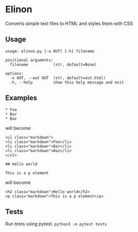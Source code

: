 # Elinon

Converts simple text files to HTML and styles them with CSS

## Usage

```
usage: elinon.py [-o OUT] [-h] filename

positional arguments:
  filename           (str, default=None)

options:
  -o OUT, --out OUT  (str, default=out.html)
  -h, --help         show this help message and exit
```

## Examples

```
* Foo
* Bar
* Baz
```
will become
```
<ul class="markdown">
<li class="markdown">Foo</li>
<li class="markdown">Bar</li>
<li class="markdown">Baz</li>
</ul>
```

```
## Hello world

This is a p element
```
will become
```
<h2 class="markdown">Hello world</h2>
<p class="markdown">This is a p element</p>
```

## Tests

Run tests using pytest. `python3 -m pytest tests`

